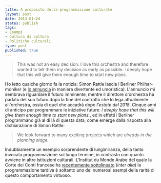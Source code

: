```yaml
--- 
title: A proposito della programmazione culturale
layout: post
date: 2013-01-24
status: publish
tags: 
- Esempi
- Cultura di cultura
- Politiche culturali
type: post
published: true
---
```


<blockquote lang="en">This was not an easy decision. I love this orchestra and therefore wanted to tell them my decision as early as possible. I deeply hope that this will give them enough time to start new plans.</blockquote>

Ho letto qualche giorno fa la notizia: <span lang="en">Simon Rattle</span> lascia i <span lang="de">Berliner Philharmoniker</span> (e [lo annuncia][1] in maniera divertente ed umoristica). L'annuncio mi sembrava riguardare il futuro imminente, mentre il direttore d'orchestra ha parlato del suo futuro dopo la fine del contratto che lo lega attualmente all'orchestra, ossia di quel che accadrà dopo *l'estate del 2018*. Cinque anni di anticipo per programmare le iniziative future: <i lang="en">I deeply hope that this will give them enough time to start new plans.</i>, ed in effetti i <span lang="de">Berliner</span> programmano già al di là di questa data, come emerge dalla risposta alla dichiarazione di <span lang="en">Simon Rattle</span>:

><span lang="en">We look forward to many exciting projects which are <i>already in the planning stage</i>.</span>

Indubbiamente un esempio sorprendente di lungimiranza, della tanto invocata programmazione sul lungo termine, in contrasto con quanto avviene in altre istituzioni culturali. L'<span lang="fr">Institut du Monde Arabe</span> del quale la Corte dei Conti francese ha [recentemente sottolineato][2] (<i lang="la">inter alia</i>) la programmazione tardiva è soltanto uno dei numerosi esempi della rarità di questo comportamento virtuoso.

[1]: http://www.the-wagnerian.com/2013/01/simon-rattle-resigns-from-berliner.html "La notizia riportata in inglese su The Wagnerian"
[2]: http://www.lejournaldesarts.fr/jda/archives/docs_article/108088/ima--la-cour-des-comptes-remet-le-couvert.php "In francese, su Le Journal des Arts (solo un riassunto è disponibile gratuitamente)"